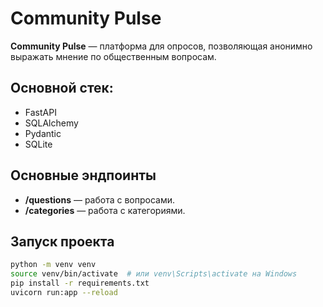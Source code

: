 # Community Pulse

**Community Pulse** — платформа для опросов, позволяющая анонимно выражать мнение по общественным вопросам.

## Основной стек:
- FastAPI
- SQLAlchemy
- Pydantic
- SQLite

## Основные эндпоинты
- **/questions** — работа с вопросами.
- **/categories** — работа с категориями.

## Запуск проекта
```bash
python -m venv venv
source venv/bin/activate  # или venv\Scripts\activate на Windows
pip install -r requirements.txt
uvicorn run:app --reload
